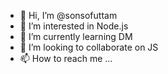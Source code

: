 - 👋 Hi, I’m @sonsofuttam
- 👀 I’m interested in Node.js
- 🌱 I’m currently learning DM
- 💞️ I’m looking to collaborate on JS
- 📫 How to reach me ...

<!---
sonsofuttam/sonsofuttam is a ✨ special ✨ repository because its `README.md` (this file) appears on your GitHub profile.
You can click the Preview link to take a look at your changes.
--->
